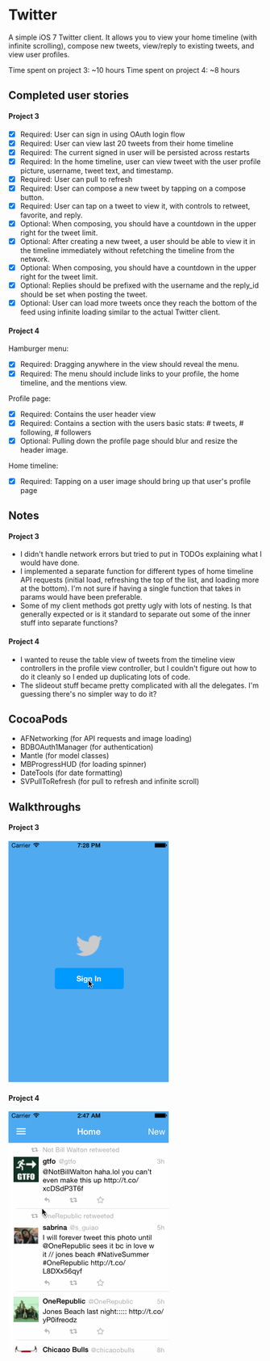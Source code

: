 Twitter
=

A simple iOS 7 Twitter client. It allows you to view your home timeline (with infinite scrolling), compose new tweets, view/reply to existing tweets, and view user profiles.

Time spent on project 3: ~10 hours
Time spent on project 4: ~8 hours

Completed user stories
-

#### Project 3
 * [x] Required: User can sign in using OAuth login flow
 * [x] Required: User can view last 20 tweets from their home timeline
 * [x] Required: The current signed in user will be persisted across restarts
 * [x] Required: In the home timeline, user can view tweet with the user profile picture, username, tweet text, and timestamp.
 * [x] Required: User can pull to refresh
 * [x] Required: User can compose a new tweet by tapping on a compose button.
 * [x] Required: User can tap on a tweet to view it, with controls to retweet, favorite, and reply.
 * [x] Optional: When composing, you should have a countdown in the upper right for the tweet limit.
 * [x] Optional: After creating a new tweet, a user should be able to view it in the timeline immediately without refetching the timeline from the network.
 * [x] Optional: When composing, you should have a countdown in the upper right for the tweet limit.
 * [x] Optional: Replies should be prefixed with the username and the reply_id should be set when posting the tweet.
 * [x] Optional: User can load more tweets once they reach the bottom of the feed using infinite loading similar to the actual Twitter client.

#### Project 4
Hamburger menu:
 * [x] Required: Dragging anywhere in the view should reveal the menu.
 * [x] Required: The menu should include links to your profile, the home timeline, and the mentions view.

Profile page:
 * [x] Required: Contains the user header view
 * [x] Required: Contains a section with the users basic stats: # tweets, # following, # followers
 * [x] Optional: Pulling down the profile page should blur and resize the header image.

Home timeline:
 * [x] Required: Tapping on a user image should bring up that user's profile page

Notes
-

#### Project 3
- I didn't handle network errors but tried to put in TODOs explaining what I would have done.
- I implemented a separate function for different types of home timeline API requests (initial load, refreshing the top of the list, and loading more at the bottom). I'm not sure if having a single function that takes in params would have been preferable.
- Some of my client methods got pretty ugly with lots of nesting. Is that generally expected or is it standard to separate out some of the inner stuff into separate functions?

#### Project 4
- I wanted to reuse the table view of tweets from the timeline view controllers in the profile view controller, but I couldn't figure out how to do it cleanly so I ended up duplicating lots of code.
- The slideout stuff became pretty complicated with all the delegates. I'm guessing there's no simpler way to do it?

CocoaPods
-

- AFNetworking (for API requests and image loading)
- BDBOAuth1Manager (for authentication)
- Mantle (for model classes)
- MBProgressHUD (for loading spinner)
- DateTools (for date formatting)
- SVPullToRefresh (for pull to refresh and infinite scroll)

Walkthroughs
-

#### Project 3
![Video Walkthrough](demo.gif)

#### Project 4
![Video Walkthrough](demo2.gif)
